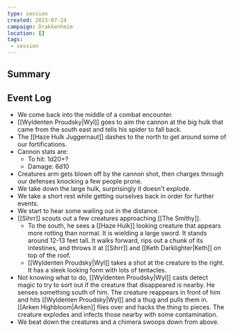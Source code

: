 ```yaml
---
type: session
created: 2023-07-24
campaign: Drakkenheim
location: []
tags:
 - session
---
```



## Summary

## Event Log

- We come back into the middle of a combat encounter.
- [[Wyldenten Proudsky|Wyl]] goes to aim the cannon at the big hulk that came from the south east and tells his spider to fall back.
- The [[Haze Hulk Juggernaut]] dashes to the north to get around some of our fortifications.
- Cannon stats are:
	- To hit: 1d20+?
	- Damage: 6d10
- Creatures arm gets blown off by the cannon shot, then charges through our defenses knocking a few people prone.
- We take down the large hulk, surprisingly it doesn't explode.
- We take a short rest while getting ourselves back in order for further events.
- We start to hear some wailing out in the distance.
- [[Sihrr]] scouts out a few creatures approaching [[The Smithy]].
	- To the south, he sees a [[Haze Hulk]] looking creature that appears more rotting than normal. It is wielding a large sword. It stands around 12-13 feet tall. It walks forward, rips out a chunk of its intestines, and throws it at [[Sihrr]] and [[Keth Darklighter|Keth]] on top of the roof.
	- [[Wyldenten Proudsky|Wyl]] takes a shot at the creature to the right. It has a sleek looking form with lots of tentacles. 
- Not knowing what to do, [[Wyldenten Proudsky|Wyl]] casts detect magic to try to sort out if the creature that disappeared is nearby. He senses something south of him. The creature reappears in front of him and hits [[Wyldenten Proudsky|Wyl]] and a thug and pulls them in. [[Arken Highbloom|Arken]] flies over and hacks the thing to pieces. The creature explodes and infects those nearby with some contamination.
- We beat down the creatures and a chimera swoops down from above.


